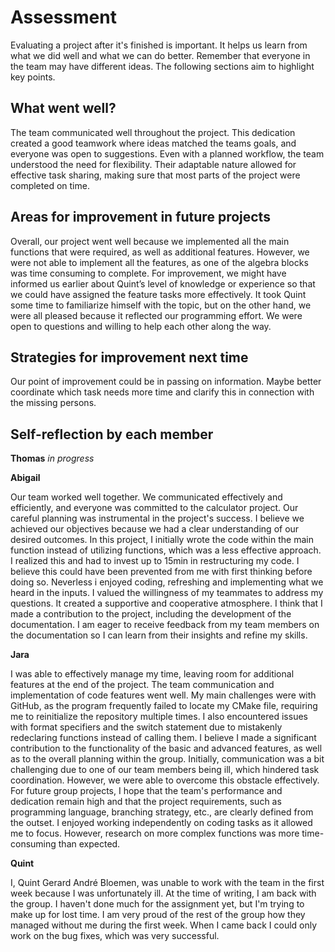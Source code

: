 # Assessment

Evaluating a project after it's finished is important. It helps us learn from what we did well and what we can do better. Remember that everyone in the team may have different ideas. The following sections aim to highlight key points.

## What went well?

The team communicated well throughout the project. This dedication created a good teamwork where ideas matched the teams goals, and everyone was open to suggestions. Even with a planned workflow, the team understood the need for flexibility. Their adaptable nature allowed for effective task sharing, making sure that most parts of the project were completed on time.

## Areas for improvement in future projects

Overall, our project went well because we implemented all the main functions that were required, as well as additional features. However, we were not able to implement all the features, as one of the algebra blocks was time consuming to complete. For improvement, we might have informed us earlier about Quint’s level of knowledge or experience so that we could have assigned the feature tasks more effectively. It took Quint some time to familiarize himself with the topic, but on the other hand, we were all pleased because it reflected our programming effort. We were open to questions and willing to help each other along the way.

## Strategies for improvement next time

Our point of improvement could be in passing on information. Maybe better coordinate which task needs more time and clarify this in connection with the missing persons.

## Self-reflection by each member
**Thomas**
*in progress*

**Abigail**

Our team worked well together. We communicated effectively and efficiently, and everyone was committed to the calculator project. Our careful planning was instrumental in the project's success. I believe we achieved our objectives because we had a clear understanding of our desired outcomes. In this project, I initially wrote the code within the main function instead of utilizing functions, which was a less effective approach. I realized this and had to invest up to 15min in restructuring my code. I believe this could have been prevented from me with first thinking before doing so. Neverless i enjoyed coding, refreshing and implementing what we heard in the inputs. I valued the willingness of my teammates to address my questions. It created a supportive and cooperative atmosphere. I think that I made a contribution to the project, including the development of the documentation. I am eager to receive feedback from my team members on the documentation so I can learn from their insights and refine my skills. 

**Jara**

I was able to effectively manage my time, leaving room for additional features at the end of the project. The team communication and implementation of code features went well. My main challenges were with GitHub, as the program frequently failed to locate my CMake file, requiring me to reinitialize the repository multiple times. I also encountered issues with format specifiers and the switch statement due to mistakenly redeclaring functions instead of calling them. I believe I made a significant contribution to the functionality of the basic and advanced features, as well as to the overall planning within the group. Initially, communication was a bit challenging due to one of our team members being ill, which hindered task coordination. However, we were able to overcome this obstacle effectively. For future group projects, I hope that the team's performance and dedication remain high and that the project requirements, such as programming language, branching strategy, etc., are clearly defined from the outset. I enjoyed working independently on coding tasks as it allowed me to focus. However, research on more complex functions was more time-consuming than expected.

**Quint**

I, Quint Gerard André Bloemen, was unable to work with the team in the first week because I was unfortunately ill. At the time of writing, I am back with the group. I haven't done much for the assignment yet, but I'm trying to make up for lost time. I am very proud of the rest of the group how they managed without me during the first week. When I came back I could only work on the bug fixes, which was very successful.
